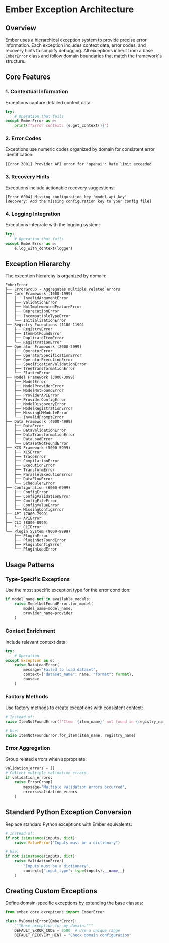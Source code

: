 # Ember Exception Architecture

## Overview

Ember uses a hierarchical exception system to provide precise error information. Each exception includes context data, error codes, and recovery hints to simplify debugging. All exceptions inherit from a base `EmberError` class and follow domain boundaries that match the framework's structure.

## Core Features

### 1. Contextual Information

Exceptions capture detailed context data:

```python
try:
    # Operation that fails
except EmberError as e:
    print(f"Error context: {e.get_context()}")
```

### 2. Error Codes

Exceptions use numeric codes organized by domain for consistent error identification:

```
[Error 3001] Provider API error for 'openai': Rate limit exceeded 
```

### 3. Recovery Hints

Exceptions include actionable recovery suggestions:

```
[Error 6004] Missing configuration key 'model.api_key' 
[Recovery: Add the missing configuration key to your config file]
```

### 4. Logging Integration

Exceptions integrate with the logging system:

```python
try:
    # Operation that fails
except EmberError as e:
    e.log_with_context(logger)
```

## Exception Hierarchy

The exception hierarchy is organized by domain:

```
EmberError
├── ErrorGroup - Aggregates multiple related errors
├── Core Framework (1000-1999)
│   ├── InvalidArgumentError
│   ├── ValidationError
│   ├── NotImplementedFeatureError
│   ├── DeprecationError
│   ├── IncompatibleTypeError
│   └── InitializationError
├── Registry Exceptions (1100-1199)
│   ├── RegistryError
│   ├── ItemNotFoundError
│   ├── DuplicateItemError
│   └── RegistrationError
├── Operator Framework (2000-2999)
│   ├── OperatorError
│   ├── OperatorSpecificationError
│   ├── OperatorExecutionError
│   ├── SpecificationValidationError
│   ├── TreeTransformationError
│   └── FlattenError
├── Model Framework (3000-3999)
│   ├── ModelError
│   ├── ModelProviderError
│   ├── ModelNotFoundError
│   ├── ProviderAPIError
│   ├── ProviderConfigError
│   ├── ModelDiscoveryError
│   ├── ModelRegistrationError
│   ├── MissingLMModuleError
│   └── InvalidPromptError
├── Data Framework (4000-4999)
│   ├── DataError
│   ├── DataValidationError
│   ├── DataTransformationError
│   ├── DataLoadError
│   └── DatasetNotFoundError
├── XCS Framework (5000-5999)
│   ├── XCSError
│   ├── TraceError
│   ├── CompilationError
│   ├── ExecutionError
│   ├── TransformError
│   ├── ParallelExecutionError
│   ├── DataFlowError
│   └── SchedulerError
├── Configuration (6000-6999)
│   ├── ConfigError
│   ├── ConfigValidationError
│   ├── ConfigFileError
│   ├── ConfigValueError
│   └── MissingConfigError
├── API (7000-7999)
│   └── APIError
├── CLI (8000-8999)
│   └── CLIError
└── Plugin System (9000-9999)
    ├── PluginError
    ├── PluginNotFoundError
    ├── PluginConfigError
    └── PluginLoadError
```

## Usage Patterns

### Type-Specific Exceptions

Use the most specific exception type for the error condition:

```python
if model_name not in available_models:
    raise ModelNotFoundError.for_model(
        model_name=model_name, 
        provider_name=provider
    )
```

### Context Enrichment

Include relevant context data:

```python
try:
    # Operation
except Exception as e:
    raise DataLoadError(
        message="Failed to load dataset",
        context={"dataset_name": name, "format": format},
        cause=e
    )
```

### Factory Methods

Use factory methods to create exceptions with consistent context:

```python
# Instead of:
raise ItemNotFoundError(f"Item '{item_name}' not found in {registry_name}")

# Use:
raise ItemNotFoundError.for_item(item_name, registry_name)
```

### Error Aggregation

Group related errors when appropriate:

```python
validation_errors = []
# Collect multiple validation errors
if validation_errors:
    raise ErrorGroup(
        message="Multiple validation errors occurred",
        errors=validation_errors
    )
```

## Standard Python Exception Conversion

Replace standard Python exceptions with Ember equivalents:

```python
# Instead of:
if not isinstance(inputs, dict):
    raise ValueError("Inputs must be a dictionary")

# Use:
if not isinstance(inputs, dict):
    raise ValidationError(
        "Inputs must be a dictionary",
        context={"input_type": type(inputs).__name__}
    )
```

## Creating Custom Exceptions

Define domain-specific exceptions by extending the base classes:

```python
from ember.core.exceptions import EmberError

class MyDomainError(EmberError):
    """Base exception for my domain."""
    DEFAULT_ERROR_CODE = 9500  # Use a unique range
    DEFAULT_RECOVERY_HINT = "Check domain configuration"
```